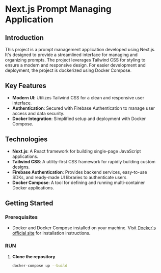 # Next.js Prompt Managing Application

## Introduction
This project is a prompt management application developed using Next.js. It's designed to provide a streamlined interface for managing and organizing prompts. The project leverages Tailwind CSS for styling to ensure a modern and responsive design. For easier development and deployment, the project is dockerized using Docker Compose.

## Key Features
- **Modern UI**: Utilizes Tailwind CSS for a clean and responsive user interface.
- **Authentication**: Secured with Firebase Authentication to manage user access and data security.
- **Docker Integration**: Simplified setup and deployment with Docker Compose.

## Technologies
- **Next.js**: A React framework for building single-page JavaScript applications.
- **Tailwind CSS**: A utility-first CSS framework for rapidly building custom designs.
- **Firebase Authentication**: Provides backend services, easy-to-use SDKs, and ready-made UI libraries to authenticate users.
- **Docker Compose**: A tool for defining and running multi-container Docker applications.

## Getting Started

### Prerequisites
- Docker and Docker Compose installed on your machine. Visit [Docker's official site](https://docs.docker.com/get-docker/) for installation instructions.

### RUN
1. **Clone the repository**
   ```bash
   docker-compose up --build
